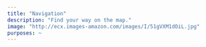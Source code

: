 ```yaml
---
title: "Navigation"
description: "Find your way on the map."
image: "http://ecx.images-amazon.com/images/I/51gVXM1dOiL.jpg"
purposes: ~
---
```

